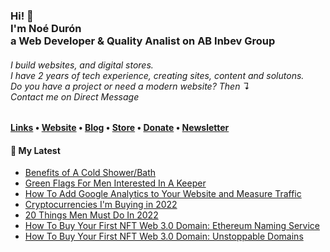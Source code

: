 <!-- Hi there! Feel free to make this your own but don't use my data. Attributions are welcomed --> 
<h3>Hi! 👋<br>I'm Noé Durón<br>a Web Developer & Quality Analist on AB Inbev Group</h3>
<h6>I build websites, and digital stores.<br>I have 2 years of tech experience, creating sites, content and solutons.<br>Do you have a project or need a modern website? Then ↴<br>Contact me on Direct Message</h6>

<h4> <a href="https://stephenajulu.com/links">Links</a> • <a href="https://stephenajulu.com">Website</a> • <a href="https://stephenajulu.com/blog">Blog</a> • <a href="https://stephenajulu.com/store">Store</a> • <a href="https://www.paypal.com/donate/?hosted_button_id=SLNMRAJ59LRC8">Donate</a> • <a href="https://stephenajulu.substack.com">Newsletter</a></h4>

<h4>📕 My Latest</h4>

<!-- BLOG-POST-LIST:START -->
- [Benefits of A Cold Shower/Bath](https://stephenajulu.com/blog/benefits-of-a-cold-shower-bath/)
- [Green Flags For Men Interested In A Keeper](https://stephenajulu.com/blog/female-green-flags-for-men-interested-in-a-keeper/)
- [How To Add Google Analytics to Your Website and Measure Traffic](https://stephenajulu.com/blog/how-to-add-google-analytics-to-your-website-and-measure-traffic/)
- [Cryptocurrencies I&#39;m Buying in 2022](https://stephenajulu.com/blog/cryptocurrencies-i-m-buying-2022/)
- [20 Things Men Must Do In 2022](https://stephenajulu.com/blog/20-things-men-must-do-in-2022/)
- [How To Buy Your First NFT Web 3.0 Domain: Ethereum Naming Service](https://stephenajulu.com/blog/the-second-way-to-buy-your-first-nft-web-3.0-domain-ethereum-naming-service/)
- [How To Buy Your First NFT Web 3.0 Domain: Unstoppable Domains](https://stephenajulu.com/blog/how-to-buy-your-first-nft-web-3.0-domain/)
<!-- BLOG-POST-LIST:END -->
